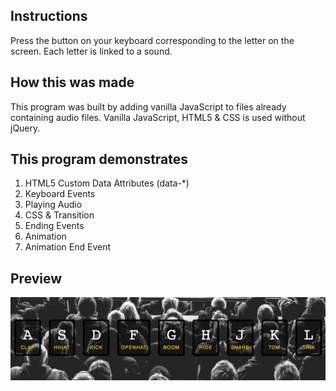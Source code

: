 ## Instructions
Press the button on your keyboard corresponding to the letter on the screen. Each letter is linked to a sound. 

## How this was made
This program was built by adding vanilla JavaScript to files already containing audio files. Vanilla JavaScript, HTML5 & CSS is used without jQuery. 

## This program demonstrates
1. HTML5 Custom Data Attributes (data-*)
2. Keyboard Events
3. Playing Audio
4. CSS & Transition 
5. Ending Events
6. Animation
7. Animation End Event

## Preview

![Drumkit](drum-kit.png)